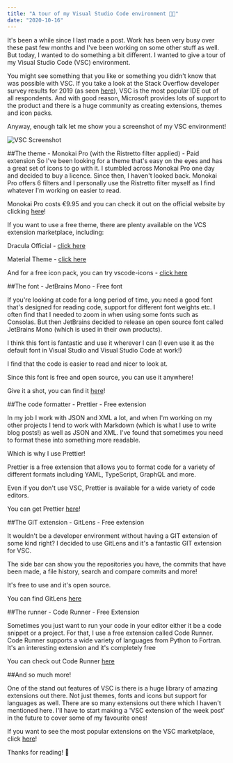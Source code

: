 ```yaml
---
title: "A tour of my Visual Studio Code environment 👨‍💻"
date: "2020-10-16"
---
```


It's been a while since I last made a post. Work has been very busy over these past few months and I've been working on some other stuff as well. But today, I wanted to do something a bit different. I wanted to give a tour of my Visual Studio Code (VSC) environment.

You might see something that you like or something you didn't know that was possible with VSC. If you take a look at the Stack Overflow developer survey results for 2019 (as seen [here](https://insights.stackoverflow.com/survey/2019#development-environments-and-tools)), VSC is the most popular IDE out of all respondents. And with good reason, Microsoft provides lots of support to the product and there is a huge community as creating extensions, themes and icon packs.

Anyway, enough talk let me show you a screenshot of my VSC environment!


![VSC Screenshot](https://i.imgur.com/YBQgsrk.png)


##The theme - Monokai Pro (with the Ristretto filter applied) - Paid extension
So I've been looking for a theme that's easy on the eyes and has a great set of icons to go with it. I stumbled across Monokai Pro one day and decided to buy a licence. Since then, I haven't looked back. Monokai Pro offers 6 filters and I personally use the Ristretto filter myself as I find whatever I'm working on easier to read.

Monokai Pro costs €9.95 and you can check it out on the official website by clicking [here](https://monokai.pro/)!

If you want to use a free theme, there are plenty available on the VCS extension marketplace, including:

Dracula Official - [click here](https://marketplace.visualstudio.com/items?itemName=dracula-theme.theme-dracula)

Material Theme - [click here](https://marketplace.visualstudio.com/items?itemName=Equinusocio.vsc-material-theme)

And for a free icon pack, you can try vscode-icons - [click here](https://marketplace.visualstudio.com/items?itemName=vscode-icons-team.vscode-icons)

##The font - JetBrains Mono - Free font

If you're looking at code for a long period of time, you need a good font that's designed for reading code, support for different font weights etc. I often find that I needed to zoom in when using some fonts such as Consolas. But then JetBrains decided to release an open source font called JetBrains Mono (which is used in their own products).

I think this font is fantastic and use it wherever I can (I even use it as the default font in Visual Studio and Visual Studio Code at work!)

I find that the code is easier to read and nicer to look at.

Since this font is free and open source, you can use it anywhere!

Give it a shot, you can find it [here](https://www.jetbrains.com/lp/mono/)!

##The code formatter - Prettier - Free extension

In my job I work with JSON and XML a lot, and when I'm working on my other projects I tend to work with Markdown (which is what I use to write blog posts!) as well as JSON and XML. I've found that sometimes you need to format these into something more readable.

Which is why I use Prettier!

Prettier is a free extension that allows you to format code for a variety of different formats including YAML, TypeScript, GraphQL and more.

Even if you don't use VSC, Prettier is available for a wide variety of code editors.

You can get Prettier [here](https://prettier.io/)!

##The GIT extension - GitLens - Free extension

It wouldn't be a developer environment without having a GIT extension of some kind right? I decided to use GitLens and it's a fantastic GIT extension for VSC.

The side bar can show you the repositories you have, the commits that have been made, a file history, search and compare commits and more!

It's free to use and it's open source.

You can find GitLens [here](https://gitlens.amod.io/)

##The runner - Code Runner - Free Extension

Sometimes you just want to run your code in your editor either it be a code snippet or a project. For that, I use a free extension called Code Runner. Code Runner supports a wide variety of languages from Python to Fortran. It's an interesting extension and it's completely free

You can check out Code Runner [here](https://marketplace.visualstudio.com/items?itemName=formulahendry.code-runner)

##And so much more!

One of the stand out features of VSC is there is a huge library of amazing extensions out there. Not just themes, fonts and icons but support for languages as well. There are so many extensions out there which I haven't mentioned here. I'll have to start making a 'VSC extension of the week post' in the future to cover some of my favourite ones!

If you want to see the most popular extensions on the VSC marketplace, click [here](https://marketplace.visualstudio.com/search?target=VSCode&category=All%20categories&sortBy=Installs)!

Thanks for reading! 👋